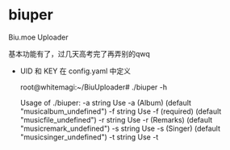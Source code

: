 # biuper
Biu.moe Uploader

基本功能有了，过几天高考完了再弄别的qwq

- UID 和 KEY 在 config.yaml 中定义


    root@whitemagi:~/BiuUploader# ./biuper -h
    
    Usage of ./biuper:
    -a string
        Use -a <album> (Album) (default "musicalbum_undefined")
    -f string
        Use -f <musicfile> (required) (default "musicfile_undefined")
    -r string
        Use -r <remark> (Remarks) (default "musicremark_undefined")
    -s string
    	  Use -s <singer> (Singer) (default "musicsinger_undefined")
    -t string
    	  Use -t <title> (required) (default "musictitle_undefined")
    -t1 string
    	  Use -t1 <type1> (1:anime, 2:galgame, 3: idol, 4: touhou project, 5:vocaloid, 6:doujin) (default "musictype1_undefined")
    -t2 string
    	  Use -t2 <type2> (1:original, 2:instrumental, 3:absolute music, 4:cover version) (default "musictype2_undefined")
